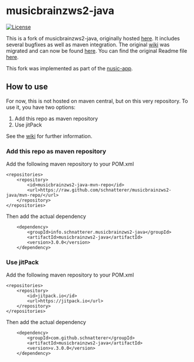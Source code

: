 # musicbrainzws2-java

[![License](https://img.shields.io/github/license/schnatterer/musicbrainzws2-java.svg)](LICENSE)

This is a fork of musicbrainzws2-java, originally hosted [here](https://code.google.com/archive/p/musicbrainzws2-java/). It includes several bugfixes as well as maven integration. The original [wiki](https://code.google.com/p/musicbrainzws2-java/w/list) was migrated and can now be found [here](https://github.com/schnatterer/musicbrainzws2-java/wiki).
You can find the original Readme file [here](README.txt).

This fork was implemented as part of the [nusic-app](https://github.com/schnatterer/nusic).

## How to use
For now, this is not hosted on maven central, but on this very repository. To use it, you have two options:

1. Add this repo as maven repository
2. Use jitPack

See the [wiki](https://github.com/schnatterer/musicbrainzws2-java/wiki) for further information.

### Add this repo as maven repository
Add the following maven repository to your POM.xml

    <repositories>
        <repository>
            <id>musicbrainzws2-java-mvn-repo</id>
            <url>https://raw.github.com/schnatterer/musicbrainzws2-java/mvn-repo/</url>
        </repository>
    </repositories>
Then add the actual dependency

        <dependency>
            <groupId>info.schnatterer.musicbrainzws2-java</groupId>
            <artifactId>musicbrainzws2-java</artifactId>
            <version>3.0.0</version>
        </dependency>

### Use jitPack
Add the following maven repository to your POM.xml

    <repositories>
        <repository>
            <id>jitpack.io</id>
            <url>https://jitpack.io</url>
        </repository>
    </repositories>
Then add the actual dependency

        <dependency>
            <groupId>com.github.schnatterer</groupId>
            <artifactId>musicbrainzws2-java</artifactId>
            <version>v.3.0.0</version>
        </dependency>
